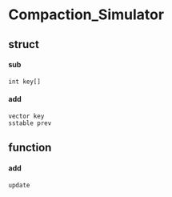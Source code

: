 # Compaction_Simulator


## struct

#### sub
    int key[]
#### add
    vector key
    sstable prev

## function

#### add
    update

